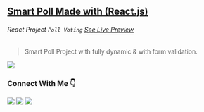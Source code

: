 ## <a href="#"> Smart Poll Made with (React.js) </a>

###### React Project `Poll Voting` [See Live Preview](https://stacksagar.github.io/smart-poll "project of @stacksagar")

> Smart Poll Project with fully dynamic & with form validation.

<img src="https://lh3.googleusercontent.com/YQEB1ExTODHSRCGUeE1WBeugqTG46E3Ap2rxHMolkNy1tzlUNzmP-NJ1a3k_FUrtpq_j-fj25Kp7hPN7yGdeTxyWcs4b9QfpvSrVhJI360DGKu1ZkTuNGLXnC99YJD8ujcabXmR73tTol0TaTog8bDl62E2732UH9JH0Dg5v5SHTsitTjIJOiaRJOEwGPsK-fQe1hWdxDXtLqw3GUrU4oLK175soHjQmweBzugm2vc6ipRwCFVdR51U1JP8AsasvWvlidQVi-P_YAhWaLtmAQ4V_uXRdvDFhOKD30MJT4MWHSzy4gf8oonHRNrYoCdy61NTYQH7JLJrAbAlhiEN-6X681ZQKyojM8FPPIKxsN1fhCwE1gIBsi75qqmBD3VoEKZ0Db3LszWVyytmOhDgegQLjDaVUbxQpKGfnma5lV_rty_JMY8-AWBQSyWKk_DeORABPGtQXbUzw2kNWzRHTwVhhI7ygjvYgZFBw9i88-g2a2AC87EWGB9g0SlJprPtVSeMQn12dhzU4t09YwCp95lJjwSREQXJ48cCuJwIJzwBF_FsetPnn7_lQDvibCFLVFveLL6wlHMaBd6GdGLNzGqAEUSzRZBSYd5h3JQ6gjp8fc6h8P_ONedMo-kwHmrawYAoi8DDcC1Sed__bK0Ot4lHNnmhrtqSqhkAp2dCn8WIszfQvvONOcdqwol4=w1736-h961-no?authuser=1" />

### Connect With Me 👇
[![](https://img.shields.io/badge/%20-Linkedin-blue?color=blue&labelColor=blue&logo=linkedin&logoColor=white)](https://www.linkedin.com/in/stacksagar "@stacksagar linkedin profile") [![](https://img.shields.io/badge/%20-Twitter-blue?color=blue&labelColor=blue&logo=twitter&logoColor=white)](https://www.twitter.com/stacksagar "@stacksagar twitter profile") [![](https://img.shields.io/badge/%20-Facebook-blue?color=blue&labelColor=blue&logo=facebook&logoColor=white)](https://www.facebook.com/stacksagar "@stacksagar facebook profile")
